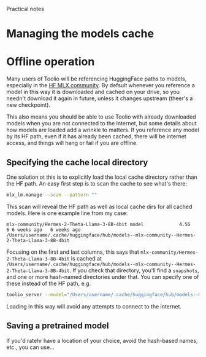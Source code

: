 Practical notes

# Managing the models cache

# Offline operation

Many users of Toolio will be referencing HuggingFace paths to models, especially in the [HF MLX community](). By defsult whenever you reference a model in this way it is downloaded and cached on your drive, so you needn't download it again in future, unless it changes upstream (theer's a new checkpoint).

This also means you should be able to use Toolio with already downloaded models when you are not connected to the Internet, but some details about how models are loaded add a wrinkle to matters. If you reference any model by its HF path, even if it has already been cached, there will be internet access, and things will hang or fail if you are offline.

## Specifying the cache local directory

One solution ot this is to explicitly load the local cache directory rather than the HF path. An easy first step is to scan the cache to see what's there:

```sh
mlx_lm.manage --scan --pattern ""
```

This scan will reveal the HF path as well as local cache dirs for all cached models. Here is one example line from my case:

```
mlx-community/Hermes-2-Theta-Llama-3-8B-4bit model             4.5G        6 6 weeks ago   6 weeks ago   /Users/username/.cache/huggingface/hub/models--mlx-community--Hermes-2-Theta-Llama-3-8B-4bit 
```

Focusing on the first and last columns, this says that `mlx-community/Hermes-2-Theta-Llama-3-8B-4bit` is cached at `/Users/username/.cache/huggingface/hub/models--mlx-community--Hermes-2-Theta-Llama-3-8B-4bit`. If you check that directory, you'll find a `snapshots`, and one or more hash-named directories under that. You can specify one of these instead of the HF path, e.g.

```sh
toolio_server --model="/Users/username/.cache/huggingface/hub/models--mlx-community--Hermes-2-Theta-Llama-3-8B-4bit/snapshots/a1b2c3d4e5f6g7h8etc/"
```

Loading in this way will avoid any attempts to connect to the internet.

## Saving a pretrained model

If you'd ratehr have a location of your choice, avoid the hash-based names, etc., you can use…

